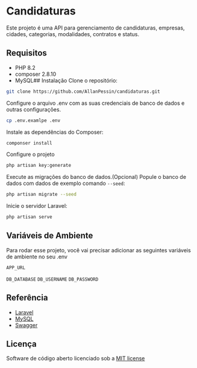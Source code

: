 # Candidaturas

Este projeto é uma API para gerenciamento de candidaturas, empresas, cidades, categorias, modalidades, contratos e status.

## Requisitos

-   PHP 8.2
-   composer 2.8.10
-   MySQL## Instalação
    Clone o repositório:

```bash
git clone https://github.com/AllanPessin/candidaturas.git
```

Configure o arquivo .env com as suas credenciais de banco de dados e outras configurações.

```bash
cp .env.examlpe .env
```

Instale as dependências do Composer:

```bash
componser install
```

Configure o projeto

```bash
php artisan key:generate
```

Execute as migrações do banco de dados.(Opcional) Popule o banco de dados com dados de exemplo comando `--seed`:

```bash
php artisan migrate --seed
```

Inicie o servidor Laravel:

```bash
php artisan serve
```

## Variáveis de Ambiente

Para rodar esse projeto, você vai precisar adicionar as seguintes variáveis de ambiente no seu .env

`APP_URL`

`DB_DATABASE`
`DB_USERNAME`
`DB_PASSWORD`

## Referência

-   [Laravel](https://laravel.com)
-   [MySQL](https://www.mysql.com/)
-   [Swagger](https://swagger.io/)

## Licença

Software de código aberto licenciado sob a [MIT license](https://choosealicense.com/licenses/mit/)
